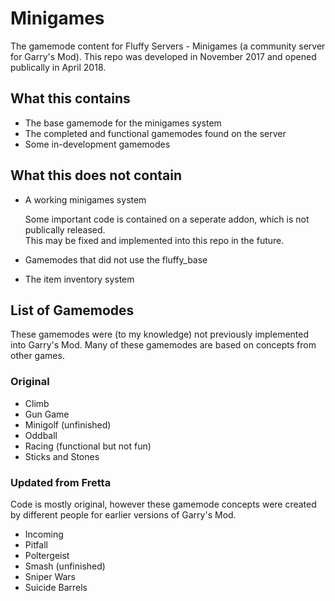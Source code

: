 # Minigames
The gamemode content for Fluffy Servers - Minigames (a community server for Garry's Mod).
This repo was developed in November 2017 and opened publically in April 2018.

## What this contains
* The base gamemode for the minigames system
* The completed and functional gamemodes found on the server
* Some in-development gamemodes

## What this does not contain
* A working minigames system

   Some important code is contained on a seperate addon, which is not publically released.  
   This may be fixed and implemented into this repo in the future.
* Gamemodes that did not use the fluffy_base
* The item inventory system

## List of Gamemodes
These gamemodes were (to my knowledge) not previously implemented into Garry's Mod.
Many of these gamemodes are based on concepts from other games.
### Original
+ Climb
+ Gun Game
+ Minigolf (unfinished)
+ Oddball
+ Racing (functional but not fun)
+ Sticks and Stones
### Updated from Fretta
Code is mostly original, however these gamemode concepts were created by different people for earlier versions of Garry's Mod.
+ Incoming
+ Pitfall
+ Poltergeist
+ Smash (unfinished)
+ Sniper Wars
+ Suicide Barrels
